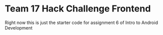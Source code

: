 # Team 17 Hack Challenge Frontend
Right now this is just the starter code for assignment 6 of Intro to Android Development
